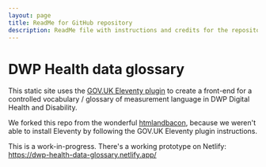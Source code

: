 ```yaml
---
layout: page
title: ReadMe for GitHub repository
description: ReadMe file with instructions and credits for the repository on GitHub.
---
```


# DWP Health data glossary

This static site uses the [GOV.UK Eleventy plugin](https://x-govuk.github.io/govuk-eleventy-plugin/) to create a front-end for a controlled vocabulary / glossary of measurement language in DWP Digital Health and Disability.

We forked this repo from the wonderful [htmlandbacon](https://github.com/htmlandbacon/xgov-eleventy-sample), because we weren't able to install Eleventy by following the GOV.UK Eleventy plugin instructions.

This is a work-in-progress. There's a working prototype on Netlify: https://dwp-health-data-glossary.netlify.app/
